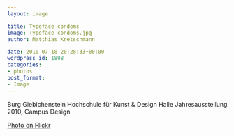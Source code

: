 ```yaml
---
layout: image

title: Typeface condoms
image: Typeface-condoms.jpg
author: Matthias Kretschmann

date: 2010-07-18 20:28:33+00:00
wordpress_id: 1898
categories:
- photos
post_format:
- Image
---
```


Burg Giebichenstein Hochschule für Kunst & Design Halle Jahresausstellung 2010, Campus Design

[Photo on Flickr](http://www.flickr.com/photos/krema/4806178714)
